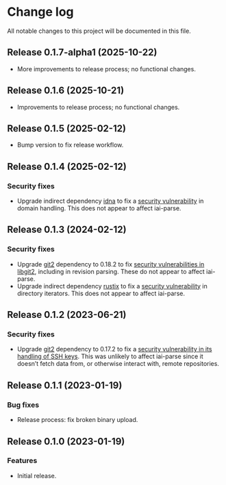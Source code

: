 # Change log

All notable changes to this project will be documented in this file.

## Release 0.1.7-alpha1 (2025-10-22)

* More improvements to release process; no functional changes.

## Release 0.1.6 (2025-10-21)

* Improvements to release process; no functional changes.

## Release 0.1.5 (2025-02-12)

* Bump version to fix release workflow.

## Release 0.1.4 (2025-02-12)

### Security fixes

* Upgrade indirect dependency [idna] to fix a [security
  vulnerability][RUSTSEC-2024-0421] in domain handling. This does not
  appear to affect iai-parse.

[idna]: https://crates.io/crates/idna
[RUSTSEC-2024-0421]: https://rustsec.org/advisories/RUSTSEC-2024-0421

## Release 0.1.3 (2024-02-12)

### Security fixes

* Upgrade [git2] dependency to 0.18.2 to fix [security vulnerabilities in
  libgit2][GHSA-22q8-ghmq-63vf], including in revision parsing. These do not
  appear to affect iai-parse.
* Upgrade indirect dependency [rustix] to fix a [security
  vulnerability][GHSA-c827-hfw6-qwvm] in directory iterators. This does not
  appear to affect iai-parse.

[git2]: https://crates.io/crates/git2
[GHSA-22q8-ghmq-63vf]: https://github.com/advisories/GHSA-22q8-ghmq-63vf
[rustix]: https://crates.io/crates/rustix
[GHSA-c827-hfw6-qwvm]: https://github.com/advisories/GHSA-c827-hfw6-qwvm

## Release 0.1.2 (2023-06-21)

### Security fixes

* Upgrade [git2] dependency to 0.17.2 to fix a [security vulnerability in its
  handling of SSH keys][GHSA-m4ch-rfv5-x5g3]. This was unlikely to affect
  iai-parse since it doesn’t fetch data from, or otherwise interact with, remote
  repositories.

[git2]: https://crates.io/crates/git2
[GHSA-m4ch-rfv5-x5g3]: https://github.com/rust-lang/git2-rs/security/advisories/GHSA-m4ch-rfv5-x5g3

## Release 0.1.1 (2023-01-19)

### Bug fixes

* Release process: fix broken binary upload.

## Release 0.1.0 (2023-01-19)

### Features

* Initial release.
